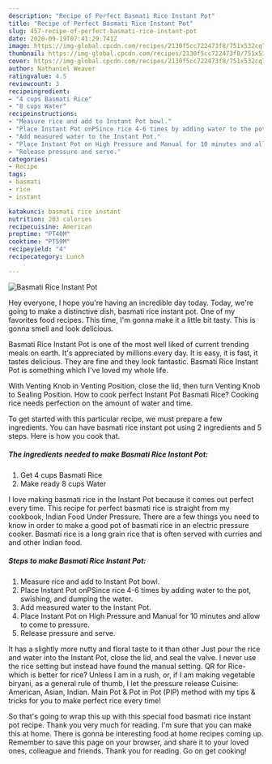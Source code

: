 ```yaml
---
description: "Recipe of Perfect Basmati Rice Instant Pot"
title: "Recipe of Perfect Basmati Rice Instant Pot"
slug: 457-recipe-of-perfect-basmati-rice-instant-pot
date: 2020-09-19T07:41:29.741Z
image: https://img-global.cpcdn.com/recipes/2130f5cc722473f8/751x532cq70/basmati-rice-instant-pot-recipe-main-photo.jpg
thumbnail: https://img-global.cpcdn.com/recipes/2130f5cc722473f8/751x532cq70/basmati-rice-instant-pot-recipe-main-photo.jpg
cover: https://img-global.cpcdn.com/recipes/2130f5cc722473f8/751x532cq70/basmati-rice-instant-pot-recipe-main-photo.jpg
author: Nathaniel Weaver
ratingvalue: 4.5
reviewcount: 3
recipeingredient:
- "4 cups Basmati Rice"
- "8 cups Water"
recipeinstructions:
- "Measure rice and add to Instant Pot bowl."
- "Place Instant Pot onPSince rice 4-6 times by adding water to the pot, swishing, and dumping the water."
- "Add measured water to the Instant Pot."
- "Place Instant Pot on High Pressure and Manual for 10 minutes and allow to come to pressure."
- "Release pressure and serve."
categories:
- Recipe
tags:
- basmati
- rice
- instant

katakunci: basmati rice instant 
nutrition: 203 calories
recipecuisine: American
preptime: "PT40M"
cooktime: "PT59M"
recipeyield: "4"
recipecategory: Lunch

---
```



![Basmati Rice Instant Pot](https://img-global.cpcdn.com/recipes/2130f5cc722473f8/751x532cq70/basmati-rice-instant-pot-recipe-main-photo.jpg)

Hey everyone, I hope you're having an incredible day today. Today, we're going to make a distinctive dish, basmati rice instant pot. One of my favorites food recipes. This time, I'm gonna make it a little bit tasty. This is gonna smell and look delicious.

Basmati Rice Instant Pot is one of the most well liked of current trending meals on earth. It's appreciated by millions every day. It is easy, it is fast, it tastes delicious. They are fine and they look fantastic. Basmati Rice Instant Pot is something which I've loved my whole life.

With Venting Knob in Venting Position, close the lid, then turn Venting Knob to Sealing Position. How to cook perfect Instant Pot Basmati Rice? Cooking rice needs perfection on the amount of water and time.


To get started with this particular recipe, we must prepare a few ingredients. You can have basmati rice instant pot using 2 ingredients and 5 steps. Here is how you cook that.

<!--inarticleads1-->

##### The ingredients needed to make Basmati Rice Instant Pot:

1. Get 4 cups Basmati Rice
1. Make ready 8 cups Water


I love making basmati rice in the Instant Pot because it comes out perfect every time. This recipe for perfect basmati rice is straight from my cookbook, Indian Food Under Pressure. There are a few things you need to know in order to make a good pot of basmati rice in an electric pressure cooker. Basmati rice is a long grain rice that is often served with curries and and other Indian food. 

<!--inarticleads2-->

##### Steps to make Basmati Rice Instant Pot:

1. Measure rice and add to Instant Pot bowl.
1. Place Instant Pot onPSince rice 4-6 times by adding water to the pot, swishing, and dumping the water.
1. Add measured water to the Instant Pot.
1. Place Instant Pot on High Pressure and Manual for 10 minutes and allow to come to pressure.
1. Release pressure and serve.


It has a slightly more nutty and floral taste to it than other Just pour the rice and water into the Instant Pot, close the lid, and seal the valve. I never use the rice setting but instead have found the manual setting. QR for Rice- which is better for rice? Unless I am in a rush, or, if I am making vegetable biryani, as a general rule of thumb, I let the pressure release Cuisine: American, Asian, Indian. Main Pot &amp; Pot in Pot (PIP) method with my tips &amp; tricks for you to make perfect rice every time! 

So that's going to wrap this up with this special food basmati rice instant pot recipe. Thank you very much for reading. I'm sure that you can make this at home. There is gonna be interesting food at home recipes coming up. Remember to save this page on your browser, and share it to your loved ones, colleague and friends. Thank you for reading. Go on get cooking!
